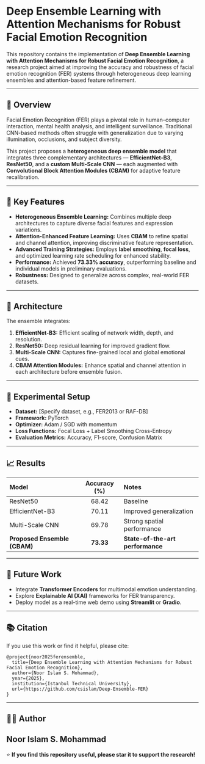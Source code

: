 # Deep Ensemble Learning with Attention Mechanisms for Robust Facial Emotion Recognition

This repository contains the implementation of **Deep Ensemble Learning with Attention Mechanisms for Robust Facial Emotion Recognition**, a research project aimed at improving the accuracy and robustness of facial emotion recognition (FER) systems through heterogeneous deep learning ensembles and attention-based feature refinement.

---

## 🚀 Overview

Facial Emotion Recognition (FER) plays a pivotal role in human–computer interaction, mental health analysis, and intelligent surveillance. Traditional CNN-based methods often struggle with generalization due to varying illumination, occlusions, and subject diversity.

This project proposes a **heterogeneous deep ensemble model** that integrates three complementary architectures — **EfficientNet-B3**, **ResNet50**, and a **custom Multi-Scale CNN** — each augmented with **Convolutional Block Attention Modules (CBAM)** for adaptive feature recalibration.

---

## 🧠 Key Features

* **Heterogeneous Ensemble Learning:** Combines multiple deep architectures to capture diverse facial features and expression variations.
* **Attention-Enhanced Feature Learning:** Uses **CBAM** to refine spatial and channel attention, improving discriminative feature representation.
* **Advanced Training Strategies:** Employs **label smoothing**, **focal loss**, and optimized learning rate scheduling for enhanced stability.
* **Performance:** Achieved **73.33% accuracy**, outperforming baseline and individual models in preliminary evaluations.
* **Robustness:** Designed to generalize across complex, real-world FER datasets.

---

## 🧩 Architecture

The ensemble integrates:

1. **EfficientNet-B3:** Efficient scaling of network width, depth, and resolution.
2. **ResNet50:** Deep residual learning for improved gradient flow.
3. **Multi-Scale CNN:** Captures fine-grained local and global emotional cues.
4. **CBAM Attention Modules:** Enhance spatial and channel attention in each architecture before ensemble fusion.

---

## 🧪 Experimental Setup

* **Dataset:** [Specify dataset, e.g., FER2013 or RAF-DB]
* **Framework:** PyTorch
* **Optimizer:** Adam / SGD with momentum
* **Loss Functions:** Focal Loss + Label Smoothing Cross-Entropy
* **Evaluation Metrics:** Accuracy, F1-score, Confusion Matrix

---

## 📈 Results

| Model                        | Accuracy (%) | Notes                            |
| :--------------------------- | :----------: | :------------------------------- |
| ResNet50                     |     68.42    | Baseline                         |
| EfficientNet-B3              |     70.11    | Improved generalization          |
| Multi-Scale CNN              |     69.78    | Strong spatial performance       |
| **Proposed Ensemble (CBAM)** |   **73.33**  | **State-of-the-art performance** |

---

## 🧩 Future Work

* Integrate **Transformer Encoders** for multimodal emotion understanding.
* Explore **Explainable AI (XAI)** frameworks for FER transparency.
* Deploy model as a real-time web demo using **Streamlit** or **Gradio**.

---

## 📚 Citation

If you use this work or find it helpful, please cite:

```
@project{noor2025ferensemble,
  title={Deep Ensemble Learning with Attention Mechanisms for Robust Facial Emotion Recognition},
  author={Noor Islam S. Mohammad},
  year={2025},
  institution={Istanbul Technical University},
  url={https://github.com/csislam/Deep-Ensemble-FER}
}
```

---

## 🧑‍💻 Author

**Noor Islam S. Mohammad**
---

⭐ **If you find this repository useful, please star it to support the research!**
